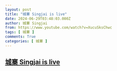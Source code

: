 ```yaml
---
layout: post
title: "城寨 Singjai is live"
date: 2024-06-29T03:48:03.000Z
author: 城寨 Singjai
from: https://www.youtube.com/watch?v=XucuSksChwc
tags: [ 城寨 ]
comments: True
categories: [ 城寨 ]
---
```

<!--1719632883000-->
[城寨 Singjai is live](https://www.youtube.com/watch?v=XucuSksChwc)
------

<div>

</div>
